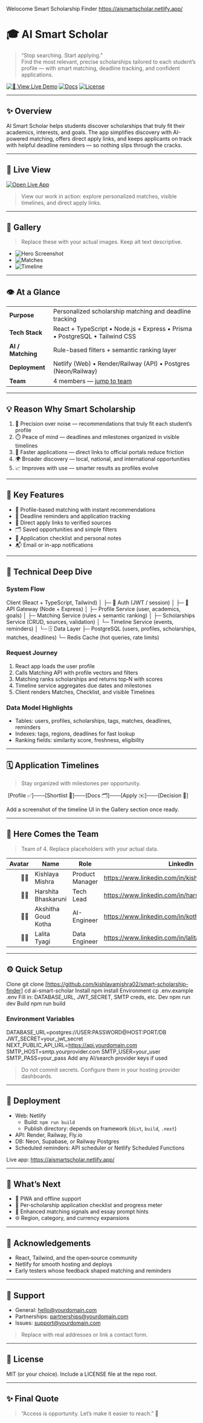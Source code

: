 Welocome Smart Scholarship Finder
https://aismartscholar.netlify.app/
# 🎓 AI Smart Scholar

> “Stop searching. Start applying.”  
> Find the most relevant, precise scholarships tailored to each student’s profile — with smart matching, deadline tracking, and confident applications.

[![🚀 View Live Demo](https://img.shields.io/badge/Live-Demo-00C853?style=for-the-badge&logo=netlify&logoColor=white)](https://aismartscholar.netlify.app/)
[![Docs](https://img.shields.io/badge/README-Docs-2962FF?style=for-the-badge)](#-overview)
[![License](https://img.shields.io/badge/License-MIT-000?style=for-the-badge)](#-license)

---

## ✨ Overview

AI Smart Scholar helps students discover scholarships that truly fit their academics, interests, and goals. The app simplifies discovery with AI-powered matching, offers direct apply links, and keeps applicants on track with helpful deadline reminders — so nothing slips through the cracks.

---

## 👀 Live View

[![Open Live App](https://img.shields.io/badge/OPEN-LIVE%20APP-00C853?style=for-the-badge&logo=google-chrome&logoColor=white)](https://aismartscholar.netlify.app/)

> View our work in action: explore personalized matches, visible timelines, and direct apply links.

---

## 📸 Gallery

> Replace these with your actual images. Keep alt text descriptive.

- ![Hero Screenshot](./assets/hero.png "Homepage hero")
- ![Matches](./assets/matches.png "Scholarship matches view")
- ![Timeline](./assets/timeline.png "Per-scholarship application timeline")

---

## 👁️ At a Glance

<table>
  <tr>
    <td><strong>Purpose</strong></td>
    <td>Personalized scholarship matching and deadline tracking</td>
  </tr>
  <tr>
    <td><strong>Tech Stack</strong></td>
    <td>React + TypeScript • Node.js + Express • Prisma • PostgreSQL • Tailwind CSS</td>
  </tr>
  <tr>
    <td><strong>AI / Matching</strong></td>
    <td>Rule-based filters + semantic ranking layer</td>
  </tr>
  <tr>
    <td><strong>Deployment</strong></td>
    <td>Netlify (Web) • Render/Railway (API) • Postgres (Neon/Railway)</td>
  </tr>
  <tr>
    <td><strong>Team</strong></td>
    <td>4 members — <a href="#-here-comes-the-team">jump to team</a></td>
  </tr>
</table>

---

## 💡 Reason Why Smart Scholarship

1. 🎯 Precision over noise — recommendations that truly fit each student’s profile  
2. ⏱️ Peace of mind — deadlines and milestones organized in visible timelines  
3. 🔗 Faster applications — direct links to official portals reduce friction  
4. 🌍 Broader discovery — local, national, and international opportunities  
5. 📈 Improves with use — smarter results as profiles evolve

---

## 🔑 Key Features

- 🧭 Profile-based matching with instant recommendations  
- 🔔 Deadline reminders and application tracking  
- 🔗 Direct apply links to verified sources  
- 🗂️ Saved opportunities and simple filters  
- 📝 Application checklist and personal notes  
- 📬 Email or in-app notifications

---

## 🧠 Technical Deep Dive

### System Flow
Client (React + TypeScript, Tailwind)
│
├─ 🔐 Auth (JWT / session)
│
├─ 📡 API Gateway (Node + Express)
│   ├─ Profile Service (user, academics, goals)
│   ├─ Matching Service (rules + semantic ranking)
│   ├─ Scholarships Service (CRUD, sources, validation)
│   └─ Timeline Service (events, reminders)
│
└─ 🗄️ Data Layer
├─ PostgreSQL (users, profiles, scholarships, matches, deadlines)
└─ Redis Cache (hot queries, rate limits)

### Request Journey

1. React app loads the user profile  
2. Calls Matching API with profile vectors and filters  
3. Matching ranks scholarships and returns top‑N with scores  
4. Timeline service aggregates due dates and milestones  
5. Client renders Matches, Checklist, and visible Timelines

### Data Model Highlights

- Tables: users, profiles, scholarships, tags, matches, deadlines, reminders  
- Indexes: tags, regions, deadlines for fast lookup  
- Ranking fields: similarity score, freshness, eligibility

---

## 🗓️ Application Timelines

> Stay organized with milestones per opportunity.

​
[Profile ✅]───[Shortlist 🎯]───[Docs 🗂️]───[Apply ✉️]───[Decision 🏁]

Add a screenshot of the timeline UI in the Gallery section once ready.

---

## 👥 Here Comes the Team

> Team of 4. Replace placeholders with your actual data.

| Avatar | Name        | Role                       | LinkedIn                |
|-------:|-------------|----------------------------|----------------------|
| 🧑‍💻 | Kishlaya Mishra    | Product Manager       | https://www.linkedin.com/in/kishlayamishra/   |
| 👩‍💻 | Harshita Bhaskaruni    | Tech Lead |   https://www.linkedin.com/in/harshitabhaskaruni1117/ |
| 🧑‍🎨 | Akshitha Goud Kotha    | AI-Engineer  | https://www.linkedin.com/in/kotha-akshitha-goud/   |
| 👨‍🔬 | Lalita Tyagi    | Data Engineer       | https://www.linkedin.com/in/lalita-tyagi-893a99324/ |

---

## ⚙️ Quick Setup
Clone
git clone [https://github.com/kishlayamishra02/smart-scholarship-finder]
cd ai-smart-scholar
Install
npm install
Environment
cp .env.example .env
Fill in: DATABASE_URL, JWT_SECRET, SMTP creds, etc.
Dev
npm run dev
Build
npm run build

### Environment Variables
DATABASE_URL=postgres://USER:PASSWORD@HOST:PORT/DB
JWT_SECRET=your_jwt_secret
NEXT_PUBLIC_API_URL=https://api.yourdomain.com
SMTP_HOST=smtp.yourprovider.com
SMTP_USER=your_user
SMTP_PASS=your_pass
Add any AI/search provider keys if used 

> Do not commit secrets. Configure them in your hosting provider dashboards.

---

## 🚀 Deployment

- Web: Netlify  
  - Build: `npm run build`  
  - Publish directory: depends on framework (`dist`, `build`, `.next`)  
- API: Render, Railway, Fly.io  
- DB: Neon, Supabase, or Railway Postgres  
- Scheduled reminders: API scheduler or Netlify Scheduled Functions

Live app: https://aismartscholar.netlify.app/

---

## 🧭 What’s Next

- 📱 PWA and offline support  
- 🧾 Per‑scholarship application checklist and progress meter  
- 🧠 Enhanced matching signals and essay prompt hints  
- 🌐 Region, category, and currency expansions

---

## 🙏 Acknowledgements

- React, Tailwind, and the open‑source community  
- Netlify for smooth hosting and deploys  
- Early testers whose feedback shaped matching and reminders

---

## 💬 Support

- General: hello@yourdomain.com  
- Partnerships: partnerships@yourdomain.com  
- Issues: support@yourdomain.com

> Replace with real addresses or link a contact form.

---

## 📄 License

MIT (or your choice). Include a LICENSE file at the repo root.

---

## ✨ Final Quote

> “Access is opportunity. Let’s make it easier to reach.” 🌟

[https://github.com/kishlayamishra02/smart-scholarship-finder]: https://github.com/kishlayamishra02/smart-scholarship-finder
